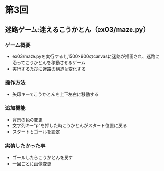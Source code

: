 # 第3回
## 迷路ゲーム:迷えるこうかとん（ex03/maze.py）
### ゲーム概要
- ex03/maze.pyを実行すると,1500×900のcanvasに迷路が描画され、迷路に沿ってこうかとんを移動させるゲーム
- 実行するたびに迷路の構造は変化する
### 操作方法
- 矢印キーでこうかとんを上下左右に移動する
### 追加機能
- 背景の色の変更
- 文字列キー"p"を押した時こうかとんがスタート位置に戻る
- スタートとゴールを設定
### 実装したかった事
- ゴールしたらこうかとんを戻す
- 一回ごとに画像変更

